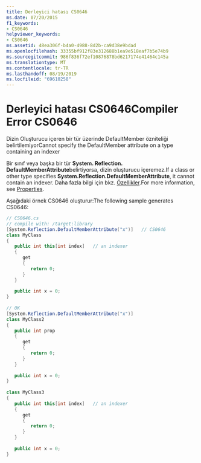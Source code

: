 ```yaml
---
title: Derleyici hatası CS0646
ms.date: 07/20/2015
f1_keywords:
- CS0646
helpviewer_keywords:
- CS0646
ms.assetid: 48ea306f-b4a0-4988-8d2b-ca9d38e9bdad
ms.openlocfilehash: 33355bf912f83e312688b1ea9e518eaf7b5e74b9
ms.sourcegitcommit: 986f836f72ef10876878bd6217174e41464c145a
ms.translationtype: MT
ms.contentlocale: tr-TR
ms.lasthandoff: 08/19/2019
ms.locfileid: "69610258"
---
```

# <a name="compiler-error-cs0646"></a><span data-ttu-id="686e2-102">Derleyici hatası CS0646</span><span class="sxs-lookup"><span data-stu-id="686e2-102">Compiler Error CS0646</span></span>
<span data-ttu-id="686e2-103">Dizin Oluşturucu içeren bir tür üzerinde DefaultMember özniteliği belirtilemiyor</span><span class="sxs-lookup"><span data-stu-id="686e2-103">Cannot specify the DefaultMember attribute on a type containing an indexer</span></span>  
  
 <span data-ttu-id="686e2-104">Bir sınıf veya başka bir tür **System. Reflection. DefaultMemberAttribute**belirtiyorsa, dizin oluşturucu içeremez.</span><span class="sxs-lookup"><span data-stu-id="686e2-104">If a class or other type specifies **System.Reflection.DefaultMemberAttribute**, it cannot contain an indexer.</span></span> <span data-ttu-id="686e2-105">Daha fazla bilgi için bkz. [Özellikler](../programming-guide/classes-and-structs/properties.md).</span><span class="sxs-lookup"><span data-stu-id="686e2-105">For more information, see [Properties](../programming-guide/classes-and-structs/properties.md).</span></span>  
  
 <span data-ttu-id="686e2-106">Aşağıdaki örnek CS0646 oluşturur:</span><span class="sxs-lookup"><span data-stu-id="686e2-106">The following sample generates CS0646:</span></span>  
  
```csharp  
// CS0646.cs  
// compile with: /target:library  
[System.Reflection.DefaultMemberAttribute("x")]   // CS0646  
class MyClass  
{  
   public int this[int index]   // an indexer  
   {  
      get  
      {  
         return 0;  
      }  
   }  
  
   public int x = 0;  
}  
  
// OK  
[System.Reflection.DefaultMemberAttribute("x")]  
class MyClass2  
{  
   public int prop  
   {  
      get  
      {  
         return 0;  
      }  
   }  
  
   public int x = 0;  
}  
  
class MyClass3  
{  
   public int this[int index]   // an indexer  
   {  
      get  
      {  
         return 0;  
      }  
   }  
  
   public int x = 0;  
}  
```
